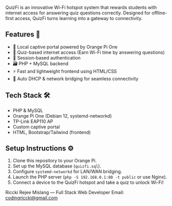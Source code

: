 
QuizFi is an innovative Wi-Fi hotspot system that rewards students with internet access for answering quiz questions correctly. Designed for offline-first access, QuizFi turns learning into a gateway to connectivity.

## Features 🚀

- 📡 Local captive portal powered by Orange Pi One
- 🧠 Quiz-based internet access (Earn Wi-Fi time by answering questions)
- 🔐 Session-based authentication
- 🗃️ PHP + MySQL backend
- ⚡ Fast and lightweight frontend using HTML/CSS
- 🔌 Auto DHCP & network bridging for seamless connectivity

## Tech Stack 🛠️

- PHP & MySQL
- Orange Pi One (Debian 12, systemd-networkd)
- TP-Link EAP110 AP
- Custom captive portal
- HTML, Bootstrap/Tailwind (frontend)

## Setup Instructions ⚙️

1. Clone this repository to your Orange Pi.
2. Set up the MySQL database (`quizfi.sql`).
3. Configure `systemd-networkd` for LAN/WAN bridging.
4. Launch the PHP server (`php -S 192.168.0.1:80 -t public` or use Nginx).
5. Connect a device to the QuizFi hotspot and take a quiz to unlock Wi-Fi!

Riccki Rejee Mislang — Full Stack Web Developer 
Email: codingriccki@gmail.com
